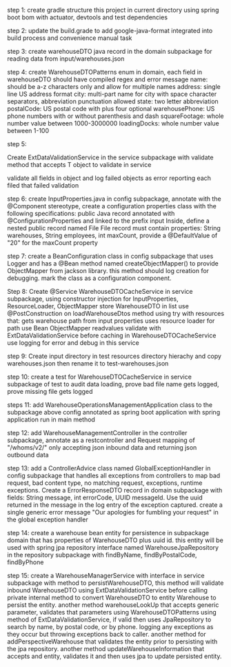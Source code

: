 step 1: create gradle structure this project in current directory using spring boot bom with actuator, devtools and test dependencies

step 2: update the build.grade to add google-java-format integrated into build process and convenience manual task

step 3:
create warehouseDTO java record in the domain subpackage for reading data from input/warehouses.json

step 4:
create WarehouseDTOPatterns enum in domain, each field in warehouseDTO should have compiled regex and error message
name: should be a-z characters only and allow for multiple names
address: single line US address format
city: multi-part name for city with space character separators, abbreviation punctuation allowed
state: two letter abbreviation
postalCode: US postal code with plus four optional
warehousePhone: US phone numbers with or without parenthesis and dash
squareFootage: whole number value between 1000-3000000
loadingDocks: whole number value between 1-100

step 5:

Create ExtDataValidationService in the service subpackage with validate method that accepts T object to validate in service

validate all fields in object and log failed objects as error reporting each filed that failed validation

step 6: 
create InputProperties.java in config subpackage, annotate with the @Component stereotype, create a configuration properties class with the following specifications:
public Java record
annotated with @ConfigurationProperties and linked to the prefix input
Inside, define a nested public record named File
File record must contain properties: String warehouses, String employees, int maxCount, provide a @DefaultValue of "20" for the maxCount property

step 7:
create a BeanConfiguration class in config subpackage that uses Logger and has a @Bean method named createObjectMapper() to provide ObjectMapper from jackson library.  this method should log creation for debugging.  mark the class as a configuration component.

Step 8:
Create @Service WarehouseDTOCacheService in service subpackage, using constructor injection for InputProperties, ResourceLoader, ObjectMapper
store WarehouseDTO in list
use @PostConstruction on loadWarehouseDtos method using try with resources that:
gets warehouse path from input properties
uses resource loader for path
use Bean ObjectMapper readvalues
validate with ExtDataValidationService before caching in WarehouseDTOCacheService
use logging for error and debug in this service


step 9:
Create input directory in test resources directory hierachy and copy warehouses.json then rename it to test-warehouses.json

step 10:
create a test for WarehouseDTOCacheService in service subpackage of test to audit data loading, prove bad file name gets logged, prove missing file gets logged

steps 11: add WarehouseOperationsManagementApplication class to the subpackage above config annotated as spring boot application with spring application run in main method

step 12:
add WarehouseManagementController in the controller subpackage, annotate as a restcontroller and Request mapping of "/whoms/v2/" only accepting json inbound data and returning json outbound data

step 13: 
add a ControllerAdvice class named GlobalExceptionHandler in config subpackage that handles all exceptions from controllers to map bad request, bad content type, no matching request, exceptions, runtime exceptions.  Create a ErrorResponseDTO record in domain subpackage with fields: String message, int errorCode, UUID messageId.  Use the uuid returned in the message in the log entry of the exception captured.  create a single generic error message "Our apologies for fumbling your request" in the global exception handler

step 14:
create a warehouse bean entity for persistence in subpackage domain that has properties of WarehouseDTO plus uuid id. this entity will be used with spring jpa repository interface named WarehouseJpaRepository in the repository subpackage with findByName, findByPostalCode, findByPhone

step 15:
create a WarehouseManagerService with interface in service subpackage with method to persistWarehouseDTO, this method will validate inbound WarehouseDTO using ExtDataValidationService before calling private internal method to convert WarehouseDTO to entity Warehouse to persist the entity.  another method warehouseLookUp that accepts generic parameter, validates that parameters using WarehouseDTOPatterns using method of ExtDataValidationService, if valid then uses JpaRepository to search by name, by postal code, or by phone.  logging any exceptions as they occur but throwing exceptions back to caller.  another method for addPerspectiveWarehouse that validates the entity prior to persisting with the jpa repository.  another method updateWarehouseInformation that accepts and entity, validates it and then uses jpa to update persisted entity.
